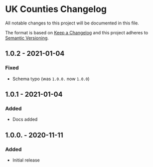 # UK Counties Changelog

All notable changes to this project will be documented in this file.

The format is based on [Keep a Changelog](http://keepachangelog.com/) and this project adheres to [Semantic Versioning](http://semver.org/).

## 1.0.2 - 2021-01-04
### Fixed
- Schema typo (was `1.0.0.` now `1.0.0`)

## 1.0.1 - 2021-01-04
### Added
- Docs added

## 1.0.0. - 2020-11-11
### Added
- Initial release
